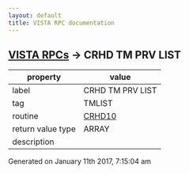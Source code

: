 ```yaml
---
layout: default
title: VISTA RPC documentation
---
```




## [VISTA RPCs](TableOfContent.md) &#8594; CRHD TM PRV LIST 

 property | value 
--- | --- 
 label | CRHD TM PRV LIST
 tag | TMLIST
 routine | [CRHD10](http://code.osehra.org/dox/Routine_CRHD10_source.html)
 return value type | ARRAY
 description | 




 Generated on January 11th 2017, 7:15:04 am